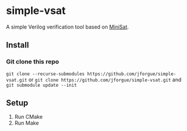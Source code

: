 # simple-vsat

A simple Verilog verification tool based on [MiniSat](minisat.se).

## Install

### Git clone this repo

`git clone --recurse-submodules https://github.com/jforgue/simple-vsat.git`
or
`git clone https://github.com/jforgue/simple-vsat.git` and `git submodule update --init`

## Setup

1. Run CMake
2. Run Make
